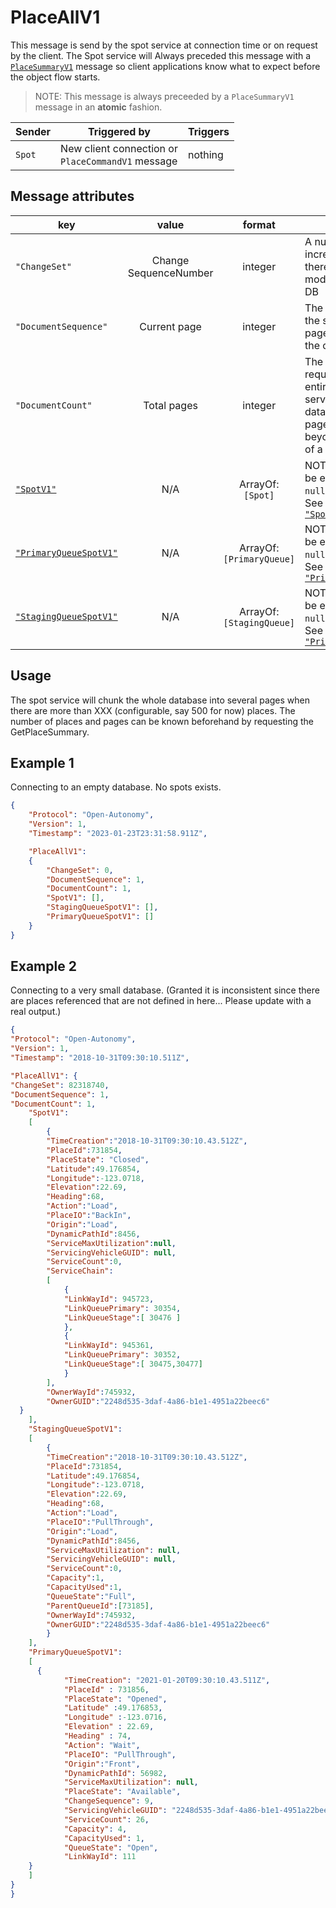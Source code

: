 # PlaceAllV1

This message is send by the spot service at connection time or on request by the client.  The Spot service will Always preceded this message with a [`PlaceSummaryV1`](PlaceSummaryV1.md) message so client applications know what to expect before the object flow starts.

> NOTE: This message is always preceeded by a `PlaceSummaryV1` message in an **atomic** fashion.

|Sender| Triggered by | Triggers|
|---|---|---|
|`Spot` | New client connection or <br> `PlaceCommandV1` message | nothing |

## Message attributes

|key |value |format | Description|
|---|:---:|:---:|---|
| `"ChangeSet"` | Change SequenceNumber | integer| A number that increments each time there is a modification to the DB |
| ``"DocumentSequence"`` | Current page | integer | The current page in the sequence of pages being sent to the client|
|``"DocumentCount"`` | Total pages | integer | The number of pages required to send the entire DB.  The spot service will cut the data in a series of pages if the data gets beyond the capacity of a page. |
|[`"SpotV1"`](class_PlaceV1.md#spotv1)|N/A|ArrayOf:<br>`[Spot]`| NOTE: the array can be empty, but not `null`.<br> See Reference [`"SpotV1"`](class_PlaceV1.md#spotv1)|
|[`"PrimaryQueueSpotV1"`](class_PlaceV1.md#primaryqueuespotv1)|N/A|ArrayOf:<br>`[PrimaryQueue]`| NOTE: the array can be empty, but not `null`.<br> See Reference [`"PrimaryQueueSpotV1"`](class_PlaceV1.md#primaryqueuespotv1)|
|[`"StagingQueueSpotV1"`](class_PlaceV1.md#queuestagespotv1)|N/A|ArrayOf:<br>`[StagingQueue]`| NOTE: the array can be empty, but not `null`.<br> See Reference [`"PrimaryQueueSpotV1"`](class_PlaceV1.md#queuestagespotv1)|




## Usage
The spot service will chunk the whole database into several pages when there are more than XXX (configurable, say 500 for now) places.  The number of places and pages can be known beforehand by requesting the GetPlaceSummary.


## Example 1
Connecting to an empty database.  No spots exists.
```json
{
	"Protocol": "Open-Autonomy",
	"Version": 1,
	"Timestamp": "2023-01-23T23:31:58.911Z",

	"PlaceAllV1":
	{
		"ChangeSet": 0,
		"DocumentSequence": 1,
		"DocumentCount": 1,		
		"SpotV1": [],
		"StagingQueueSpotV1": [],
		"PrimaryQueueSpotV1": []
	}
}
```

## Example 2
Connecting to a very small database.  (Granted it is inconsistent since there are places referenced that are not defined in here...  Please update with a real output.)
```json
{
"Protocol": "Open-Autonomy",
"Version": 1,
"Timestamp": "2018-10-31T09:30:10.511Z",

"PlaceAllV1": {
"ChangeSet": 82318740,
"DocumentSequence": 1,
"DocumentCount": 1,		
	"SpotV1":
	[
		{
		"TimeCreation":"2018-10-31T09:30:10.43.512Z",
		"PlaceId":731854,
		"PlaceState": "Closed",
		"Latitude":49.176854,
		"Longitude":-123.0718,
		"Elevation":22.69,
		"Heading":68,
		"Action":"Load",
		"PlaceIO":"BackIn",
		"Origin":"Load",
		"DynamicPathId":8456,
		"ServiceMaxUtilization":null,
		"ServicingVehicleGUID": null,
		"ServiceCount":0,
		"ServiceChain":
		[
			{
			"LinkWayId": 945723,
			"LinkQueuePrimary": 30354,
			"LinkQueueStage":[ 30476 ]
			},
			{
			"LinkWayId": 945361,
			"LinkQueuePrimary": 30352,
			"LinkQueueStage":[ 30475,30477]
			}	   
		],
		"OwnerWayId":745932,
		"OwnerGUID":"2248d535-3daf-4a86-b1e1-4951a22beec6"
  }
	],
	"StagingQueueSpotV1":
	[
		{
		"TimeCreation":"2018-10-31T09:30:10.43.512Z",
		"PlaceId":731854,
		"Latitude":49.176854,
		"Longitude":-123.0718,
		"Elevation":22.69,
		"Heading":68,
		"Action":"Load",
		"PlaceIO":"PullThrough",
		"Origin":"Load",
		"DynamicPathId":8456,
		"ServiceMaxUtilization": null,
		"ServicingVehicleGUID": null,
		"ServiceCount":0,
		"Capacity":1,
		"CapacityUsed":1,
		"QueueState":"Full",
		"ParentQueueId":[73185],
		"OwnerWayId":745932,
		"OwnerGUID":"2248d535-3daf-4a86-b1e1-4951a22beec6"
		}
	],
	"PrimaryQueueSpotV1":
	[
	  {
            "TimeCreation": "2021-01-20T09:30:10.43.511Z",
            "PlaceId" : 731856,
            "PlaceState": "Opened",
            "Latitude" :49.176853,
            "Longitude" :-123.0716,
            "Elevation" : 22.69,
            "Heading" : 74,
            "Action": "Wait",
            "PlaceIO": "PullThrough",
            "Origin":"Front",   
            "DynamicPathId": 56982,
            "ServiceMaxUtilization": null,
            "PlaceState": "Available",
            "ChangeSequence": 9,
            "ServicingVehicleGUID": "2248d535-3daf-4a86-b1e1-4951a22beec6",
            "ServiceCount": 26,
            "Capacity": 4,
            "CapacityUsed": 1,
            "QueueState": "Open",
            "LinkWayId": 111
	}
	]
}
}

```
